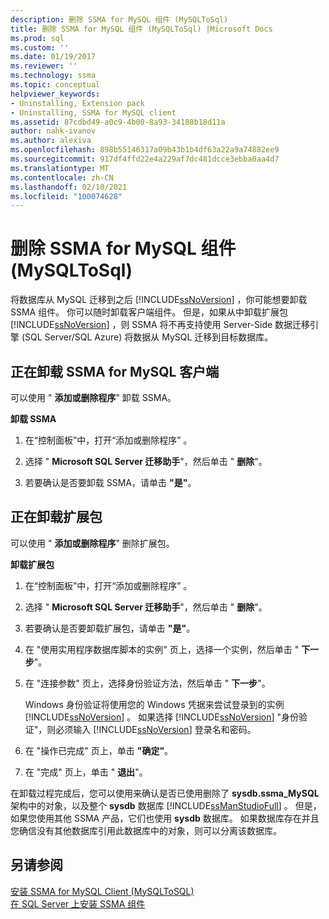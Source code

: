 ```yaml
---
description: 删除 SSMA for MySQL 组件 (MySQLToSql)
title: 删除 SSMA for MySQL 组件 (MySQLToSql) |Microsoft Docs
ms.prod: sql
ms.custom: ''
ms.date: 01/19/2017
ms.reviewer: ''
ms.technology: ssma
ms.topic: conceptual
helpviewer_keywords:
- Uninstalling, Extension pack
- Uninstalling, SSMA for MySQL client
ms.assetid: 87cdbd49-a0c9-4b00-8a93-34188b18d11a
author: nahk-ivanov
ms.author: alexiva
ms.openlocfilehash: 898b55146317a09b43b1b4df63a22a9a74882ee9
ms.sourcegitcommit: 917df4ffd22e4a229af7dc481dcce3ebba0aa4d7
ms.translationtype: MT
ms.contentlocale: zh-CN
ms.lasthandoff: 02/10/2021
ms.locfileid: "100074628"
---
```

# <a name="removing-the-ssma-for-mysql-components-mysqltosql"></a>删除 SSMA for MySQL 组件 (MySQLToSql)
将数据库从 MySQL 迁移到之后 [!INCLUDE[ssNoVersion](../../includes/ssnoversion-md.md)] ，你可能想要卸载 SSMA 组件。 你可以随时卸载客户端组件。 但是，如果从中卸载扩展包 [!INCLUDE[ssNoVersion](../../includes/ssnoversion-md.md)] ，则 SSMA 将不再支持使用 Server-Side 数据迁移引擎 (SQL Server/SQL Azure) 将数据从 MySQL 迁移到目标数据库。  
  
## <a name="uninstalling-the-ssma-for-mysql-client"></a>正在卸载 SSMA for MySQL 客户端  
可以使用 " **添加或删除程序**" 卸载 SSMA。  
  
**卸载 SSMA**  
  
1.  在“控制面板”中，打开“添加或删除程序”  。  
  
2.  选择 " **Microsoft SQL Server 迁移助手**"，然后单击 " **删除**"。  
  
3.  若要确认是否要卸载 SSMA，请单击 **"是"**。  
  
## <a name="uninstalling-the-extension-pack"></a>正在卸载扩展包  
可以使用 " **添加或删除程序**" 删除扩展包。  
  
**卸载扩展包**  
  
1.  在“控制面板”中，打开“添加或删除程序”  。  
  
2.  选择 " **Microsoft SQL Server 迁移助手**"，然后单击 " **删除**"。  
  
3.  若要确认是否要卸载扩展包，请单击 **"是"**。  
  
4.  在 "使用实用程序数据库脚本的实例" 页上，选择一个实例，然后单击 " **下一步**"。  
  
5.  在 "连接参数" 页上，选择身份验证方法，然后单击 " **下一步**"。  
  
    Windows 身份验证将使用您的 Windows 凭据来尝试登录到的实例 [!INCLUDE[ssNoVersion](../../includes/ssnoversion-md.md)] 。 如果选择 [!INCLUDE[ssNoVersion](../../includes/ssnoversion-md.md)] "身份验证"，则必须输入 [!INCLUDE[ssNoVersion](../../includes/ssnoversion-md.md)] 登录名和密码。  
  
6.  在 "操作已完成" 页上，单击 **"确定"**。  
  
7.  在 "完成" 页上，单击 " **退出**"。  
  
在卸载过程完成后，您可以使用来确认是否已使用删除了 **sysdb.ssma_MySQL** 架构中的对象，以及整个 **sysdb** 数据库 [!INCLUDE[ssManStudioFull](../../includes/ssmanstudiofull-md.md)] 。 但是，如果您使用其他 SSMA 产品，它们也使用 **sysdb** 数据库。 如果数据库存在并且您确信没有其他数据库引用此数据库中的对象，则可以分离该数据库。  
  
## <a name="see-also"></a>另请参阅  
[安装 SSMA for MySQL Client &#40;MySQLToSQL&#41;](../../ssma/mysql/installing-ssma-for-mysql-client-mysqltosql.md)  
[在 SQL Server 上安装 SSMA 组件](installing-ssma-components-on-sql-server-mysqltosql.md)  
  
